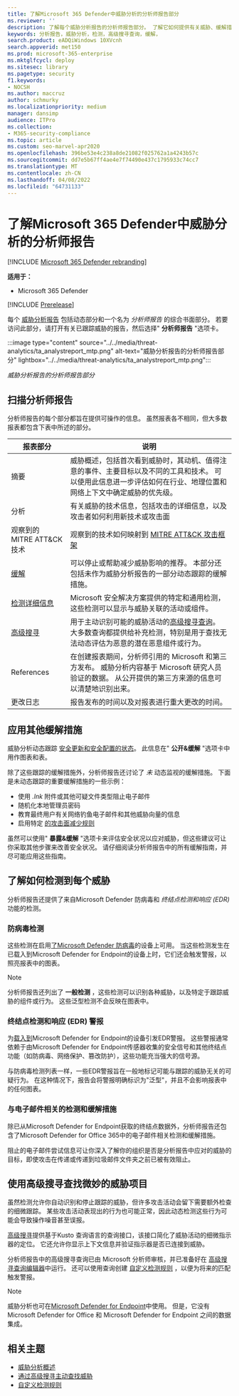 ```yaml
---
title: 了解Microsoft 365 Defender中威胁分析的分析师报告部分
ms.reviewer: ''
description: 了解每个威胁分析报告的分析师报告部分。 了解它如何提供有关威胁、缓解措施、检测、高级搜寻查询等的信息。
keywords: 分析报告，威胁分析，检测，高级搜寻查询，缓解，
search.product: eADQiWindows 10XVcnh
search.appverid: met150
ms.prod: microsoft-365-enterprise
ms.mktglfcycl: deploy
ms.sitesec: library
ms.pagetype: security
f1.keywords:
- NOCSH
ms.author: maccruz
author: schmurky
ms.localizationpriority: medium
manager: dansimp
audience: ITPro
ms.collection:
- M365-security-compliance
ms.topic: article
ms.custom: seo-marvel-apr2020
ms.openlocfilehash: 396be53e4c238a8de21082f025762a1a4243b57c
ms.sourcegitcommit: dd7e5b67ff4ae4e7f74490e437c1795933c74cc7
ms.translationtype: MT
ms.contentlocale: zh-CN
ms.lasthandoff: 04/08/2022
ms.locfileid: "64731133"
---
```

# <a name="understand-the-analyst-report-in-threat-analytics-in-microsoft-365-defender"></a>了解Microsoft 365 Defender中威胁分析的分析师报告

[!INCLUDE [Microsoft 365 Defender rebranding](../includes/microsoft-defender.md)]

**适用于：**

- Microsoft 365 Defender

[!INCLUDE [Prerelease](../includes/prerelease.md)]

每个 [威胁分析报告](threat-analytics.md) 包括动态部分和一个名为 _分析师报告_ 的综合书面部分。 若要访问此部分，请打开有关已跟踪威胁的报告，然后选择" **分析师报告** "选项卡。

:::image type="content" source="../../media/threat-analytics/ta_analystreport_mtp.png" alt-text="威胁分析报告的分析师报告部分" lightbox="../../media/threat-analytics/ta_analystreport_mtp.png":::

_威胁分析报告的分析师报告部分_

## <a name="scan-the-analyst-report"></a>扫描分析师报告

分析师报告的每个部分都旨在提供可操作的信息。 虽然报表各不相同，但大多数报表都包含下表中所述的部分。

| 报表部分 | 说明 |
|--|--|
| 摘要 | 威胁概述，包括首次看到威胁时，其动机、值得注意的事件、主要目标以及不同的工具和技术。 可以使用此信息进一步评估如何在行业、地理位置和网络上下文中确定威胁的优先级。 |
| 分析 | 有关威胁的技术信息，包括攻击的详细信息，以及攻击者如何利用新技术或攻击面 |
| 观察到的 MITRE ATT&CK 技术 | 观察到的技术如何映射到 [MITRE ATT&CK 攻击框架](https://attack.mitre.org/) |
| [缓解](#apply-additional-mitigations) | 可以停止或帮助减少威胁影响的推荐。 本部分还包括未作为威胁分析报告的一部分动态跟踪的缓解措施。 |
| [检测详细信息](#understand-how-each-threat-can-be-detected) | Microsoft 安全解决方案提供的特定和通用检测，这些检测可以显示与威胁关联的活动或组件。 |
| [高级搜寻](#find-subtle-threat-artifacts-using-advanced-hunting) | 用于主动识别可能的威胁活动的[高级搜寻查询](advanced-hunting-overview.md)。 大多数查询都提供给补充检测，特别是用于查找无法动态评估为恶意的潜在恶意组件或行为。 |
| References | 在创建报表期间，分析师引用的 Microsoft 和第三方发布。 威胁分析内容基于 Microsoft 研究人员验证的数据。 从公开提供的第三方来源的信息可以清楚地识别出来。 |
| 更改日志 | 报告发布的时间以及对报表进行重大更改的时间。 |

## <a name="apply-additional-mitigations"></a>应用其他缓解措施

威胁分析动态跟踪 [安全更新和安全配置的状态](threat-analytics.md#exposure-and-mitigations-review-list-of-mitigations-and-the-status-of-your-devices)。 此信息在" **公开&缓解** "选项卡中用作图表和表。

除了这些跟踪的缓解措施外，分析师报告还讨论了 _未_ 动态监视的缓解措施。 下面是未动态跟踪的重要缓解措施的一些示例：

- 使用 _.lnk_ 附件或其他可疑文件类型阻止电子邮件
- 随机化本地管理员密码
- 教育最终用户有关网络钓鱼电子邮件和其他威胁向量的信息
- 启用特定 [的攻击面减少规则](/windows/security/threat-protection/microsoft-defender-atp/attack-surface-reduction)

虽然可以使用" **暴露&缓解** "选项卡来评估安全状况以应对威胁，但这些建议可让你采取其他步骤来改善安全状况。 请仔细阅读分析师报告中的所有缓解指南，并尽可能应用这些指南。

## <a name="understand-how-each-threat-can-be-detected"></a>了解如何检测到每个威胁

分析师报告还提供了来自Microsoft Defender 防病毒和 _终结点检测和响应 (EDR)_ 功能的检测。

### <a name="antivirus-detections"></a>防病毒检测

这些检测在启用[了Microsoft Defender 防病毒](/windows/security/threat-protection/microsoft-defender-antivirus/microsoft-defender-antivirus-in-windows-10)的设备上可用。 当这些检测发生在已载入到Microsoft Defender for Endpoint的设备上时，它们还会触发警报，以照亮报表中的图表。

>[!NOTE]
>分析师报告还列出了 **一般检测** ，这些检测可以识别各种威胁，以及特定于跟踪威胁的组件或行为。 这些泛型检测不会反映在图表中。

### <a name="endpoint-detection-and-response-edr-alerts"></a>终结点检测和响应 (EDR) 警报

为[载入到](/windows/security/threat-protection/microsoft-defender-atp/onboard-configure)Microsoft Defender for Endpoint的设备引发EDR警报。 这些警报通常依赖于由Microsoft Defender for Endpoint传感器收集的安全信号和其他终结点功能（如防病毒、网络保护、篡改防护），这些功能充当强大的信号源。

与防病毒检测列表一样，一些EDR警报旨在一般地标记可能与跟踪的威胁无关的可疑行为。 在这种情况下，报告会将警报明确标识为"泛型"，并且不会影响报表中的任何图表。

### <a name="email-related-detections-and-mitigations"></a>与电子邮件相关的检测和缓解措施

除已从Microsoft Defender for Endpoint获取的终结点数据外，分析师报告还包含了Microsoft Defender for Office 365中的电子邮件相关检测和缓解措施。

阻止的电子邮件尝试信息可让你深入了解你的组织是否是分析报告中应对的威胁的目标，即使攻击在传递或传递到垃圾邮件文件夹之前已被有效阻止。

## <a name="find-subtle-threat-artifacts-using-advanced-hunting"></a>使用高级搜寻查找微妙的威胁项目

虽然检测允许你自动识别和停止跟踪的威胁，但许多攻击活动会留下需要额外检查的细微跟踪。 某些攻击活动表现出的行为也可能正常，因此动态检测这些行为可能会导致操作噪音甚至误报。

[高级搜寻](advanced-hunting-overview.md)提供基于Kusto 查询语言的查询接口，该接口简化了威胁活动的细微指示器的定位。 它还允许你显示上下文信息并验证指示器是否已连接到威胁。

分析师报告中的高级搜寻查询已由 Microsoft 分析师审核，并已准备好在 [高级搜寻查询编辑器](https://security.microsoft.com/advanced-hunting)中运行。 还可以使用查询创建 [自定义检测规则](custom-detection-rules.md) ，以便为将来的匹配触发警报。

>[!NOTE]
> 威胁分析也可在[Microsoft Defender for Endpoint](/windows/security/threat-protection/microsoft-defender-atp/threat-analytics)中使用。 但是，它没有 Microsoft Defender for Office 和 Microsoft Defender for Endpoint 之间的数据集成。

## <a name="related-topics"></a>相关主题

- [威胁分析概述](threat-analytics.md)
- [通过高级搜寻主动查找威胁](advanced-hunting-overview.md)
- [自定义检测规则](custom-detection-rules.md)

